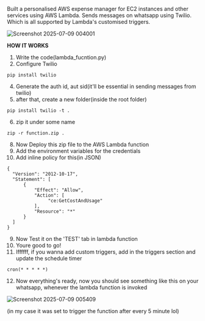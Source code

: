 Built a personalised AWS expense manager for EC2 instances and other services using AWS Lambda.
Sends messages on whatsapp using Twilio.
Which is all supported by Lambda's customised triggers.


![Screenshot 2025-07-09 004001](https://github.com/user-attachments/assets/8d5ca779-63ee-423e-bb53-8e97076ae62f)

**HOW IT WORKS**
1. Write the code(lambda_fucntion.py)
2. Configure Twilio 
```
pip install twilio
```
4. Generate the auth id, aut sid(it'll be essential in sending messages from twilio)
5. after that, create a new folder(inside the root folder)
```
pip install twilio -t .
   ```
6. zip it under some name 
```
zip -r function.zip .
```
8. Now Deploy this zip file to the AWS Lambda function
9. Add the environment variables for the credentials
10. Add inline policy for this(in JSON)
  ```
{
	"Version": "2012-10-17",
	"Statement": [
		{
			"Effect": "Allow",
			"Action": [
		         "ce:GetCostAndUsage"
			],
			"Resource": "*"
		}
	]
} 
```
9. Now Test it on the 'TEST' tab in lambda function
10. Youre good to go!
11. Iffffff, if you wanna add custom triggers, add in the triggers section and update the schedule timer
```
cron(* * * * *)
```
12. Now everything's ready, now you should see something like this on your whatsapp, whenever the lambda function is invoked
    
![Screenshot 2025-07-09 005409](https://github.com/user-attachments/assets/4083a006-a250-46ac-b81d-a1e23f2e1240)

(in my case it was set to trigger the function after every 5 minute lol)

   

 
